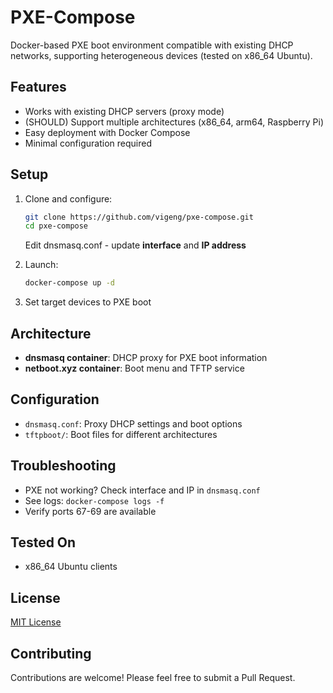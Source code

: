 # PXE-Compose

Docker-based PXE boot environment compatible with existing DHCP networks, supporting heterogeneous devices (tested on x86_64 Ubuntu).

## Features

- Works with existing DHCP servers (proxy mode)
- (SHOULD) Support multiple architectures (x86_64, arm64, Raspberry Pi)
- Easy deployment with Docker Compose
- Minimal configuration required

## Setup

1. Clone and configure:

   ```bash
   git clone https://github.com/vigeng/pxe-compose.git
   cd pxe-compose
   ```

   Edit dnsmasq.conf - update **interface** and **IP address**

2. Launch:

   ```bash
   docker-compose up -d
   ```

3. Set target devices to PXE boot

## Architecture

- **dnsmasq container**: DHCP proxy for PXE boot information
- **netboot.xyz container**: Boot menu and TFTP service

## Configuration

- `dnsmasq.conf`: Proxy DHCP settings and boot options
- `tftpboot/`: Boot files for different architectures

## Troubleshooting

- PXE not working? Check interface and IP in `dnsmasq.conf`
- See logs: `docker-compose logs -f`
- Verify ports 67-69 are available

## Tested On

- x86_64 Ubuntu clients

## License

[MIT License](LICENSE)

## Contributing

Contributions are welcome! Please feel free to submit a Pull Request.
